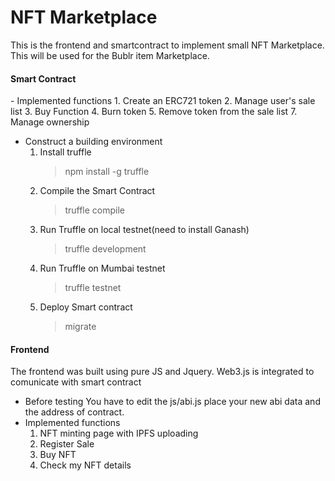 # NFT Marketplace

This is the frontend and smartcontract to implement small NFT Marketplace.
This will be used for the Bublr item Marketplace.



<h4> Smart Contract </h4> 
- Implemented functions
    1. Create an ERC721 token
    2. Manage user's sale list
    3. Buy Function
    4. Burn token
    5. Remove token from the sale list
    7. Manage ownership

- Construct a building environment
    1. Install truffle
        > npm install -g truffle
    2. Compile the Smart Contract
        > truffle compile
    3. Run Truffle on local testnet(need to install Ganash)
        > truffle development
    4. Run Truffle on Mumbai testnet
        > truffle testnet
    5. Deploy Smart contract
        > migrate

<h4> Frontend </h4> 

The frontend was built using pure JS and Jquery.
Web3.js is integrated to comunicate with smart contract

- Before testing 
You have to edit the js/abi.js place your new abi data and the address of contract.
- Implemented functions
    1. NFT minting page with IPFS uploading
    2. Register Sale 
    3. Buy NFT
    4. Check my NFT details


